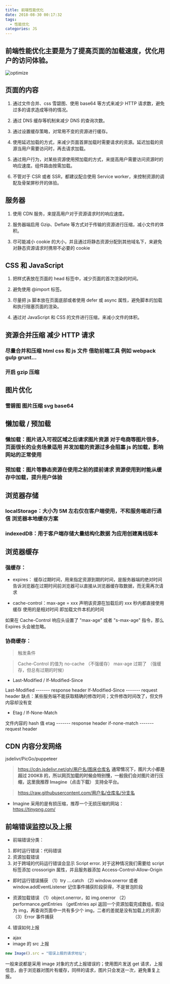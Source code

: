 ```yaml
---
title: 前端性能优化
date: 2018-08-30 00:17:32
tags:
  - 性能优化
categories: JS
---
```


## 前端性能优化主要是为了提高页面的加载速度，优化用户的访问体验。

<!--more-->

![optimize](http://cdn.mydearest.cn/blog/images/optimize.png)

## 页面的内容

1. 通过文件合并、css 雪碧图、使用 base64 等方式来减少 HTTP 请求数，避免过多的请求造成等待的情况。

2. 通过 DNS 缓存等机制来减少 DNS 的查询次数。

3. 通过设置缓存策略，对常用不变的资源进行缓存。

4. 使用延迟加载的方式，来减少页面首屏加载时需要请求的资源。延迟加载的资源当用户需要访问时，再去请求加载。

5. 通过用户行为，对某些资源使用预加载的方式，来提高用户需要访问资源时的响应速度。组件路由按需加载。

6. 不管对于 CSR 或者 SSR，都建议配合使用 Service worker，来控制资源的调配及骨架屏秒开的体验。

## 服务器

1. 使用 CDN 服务，来提高用户对于资源请求时的响应速度。

2. 服务器端启用 Gzip、Deflate 等方式对于传输的资源进行压缩，减小文件的体积。

3. 尽可能减小 cookie 的大小，并且通过将静态资源分配到其他域名下，来避免对静态资源请求时携带不必要的 cookie

## CSS 和 JavaScript

1. 把样式表放在页面的 head 标签中，减少页面的首次渲染的时间。

2. 避免使用 @import 标签。

3. 尽量把 js 脚本放在页面底部或者使用 defer 或 async 属性，避免脚本的加载和执行阻塞页面的渲染。

4. 通过对 JavaScript 和 CSS 的文件进行压缩，来减小文件的体积。

## 资源合并压缩 减少 HTTP 请求

### 尽量合并和压缩 html css 和 js 文件 借助前端工具 例如 webpack gulp grunt...

### 开启 gzip 压缩

## 图片优化

### 雪碧图 图片压缩 svg base64

## 懒加载 / 预加载

### 懒加载：图片进入可视区域之后请求图片资源 对于电商等图片很多，页面很长的业务场景适用 并发加载的资源过多会阻塞 js 的加载，影响网站的正常使用

### 预加载：图片等静态资源在使用之前的提前请求 资源使用到时能从缓存中加载，提升用户体验

## 浏览器存储

### localStorage：大小为 5M 左右仅在客户端使用，不和服务端进行通信 浏览器本地缓存方案

### indexedDB：用于客户端存储大量结构化数据 为应用创建离线版本

## 浏览器缓存

### 强缓存：

- expires：
  缓存过期时间，用来指定资源到期的时间，是服务器端的绝对时间
  告诉浏览器在过期时间前浏览器可以直接从浏览器缓存取数据，而无需再次请求

- cache-control：max-age = xxx
  声明该资源在加载后的 xxx 秒内都直接使用缓存 使用的是相对时间 即加载文件本机的时间

如果在 Cache-Control 响应头设置了 "max-age" 或者 "s-max-age" 指令，那么 Expires 头会被忽略。

### 协商缓存：

> 触发条件

> Cache-Control 的值为 no-cache （不强缓存）
> max-age 过期了 （强缓存，但总有过期的时候）

- Last-Modified / If-Modified-Since

Last-Modified ------- response header
If-Modified-Since ------- request header
缺点：某些服务端不能获取精确的修改时间；文件修改时间改了，但文件内容却没有变

- Etag / If-None-Match

文件内容的 hash 值
etag ------- response header
if-none-match ------- request header

## CDN 内容分发网络

jsdelivr/PicGo/puppeteer

> https://cdn.jsdelivr.net/gh/用户名/图床仓库名
> **通常情况下，图片大小都是超过 200KB 的，所以网页加载的时候会特别慢，一般我们会对图片进行压缩，这里我推荐 Imagine（点击下载） 支持全平台。**

> https://raw.githubusercontent.com/用户名/仓库名/分支名

- Imagine 采用的是有损压缩，推荐一个无损压缩的网站：https://tinypng.com/

## 前端错误监控以及上报

- 前端错误分类：

1. 即时运行错误：代码错误
2. 资源加载错误
3. 对于跨域的代码运行错误会显示 Script error. 对于这种情况我们需要给 script 标签添加 crossorigin 属性，并且服务器添加 Access-Control-Allow-Origin

- 即时运行错误捕获
  （1）try ....catch
  （2) window.onerror 或者 window.addEventListener 记住事件捕获阶段获得，不是冒泡阶段

- 资源加载错误
  （1）object.onerror，如 img.onerror
  （2）performance.getEntries （getEntries api 返回一个资源加载完成数组，假设为 img，再查询页面中一共有多少个 img，二者的差就是没有加载上的资源）
  （3）Error 事件捕获

4. 错误如何上报

- ajax
- image 的 src 上报

```js
new Image().src = "错误上报的请求地址";
```

一般来说都是采用 image 对象的方式上报错误的；使用图片发送 get 请求，上报信息，由于浏览器对图片有缓存，同样的请求，图片只会发送一次，避免重复上
报。
